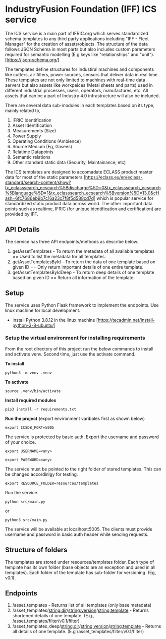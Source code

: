 # IndustryFusion Foundation (IFF) ICS service

The ICS service is a main part of IFRIC.org which serves standardized schema templates to any third party applications including "IFF - Fleet Manager" for the creation of assets/objects. The structure of the data follows JSON Schema in most parts but also includes custom parameters required for semantic modelling (E.g keys like "relationships" and "unit"). [https://json-schema.org/]

The templates define structures for industiral machines and components like cutters, air filters, power sources, sensors that deliver data in real time. These templates are not only limited to machines with real-time data servers but also assets like workpeices (Metal sheets and parts) used in different industrial processes, users, operators, manufactures, etc. All assets that can be a part of Industry 4.0 infrastructure will also be included.

There are several data sub-modules in each templates based on its type, mainly related to,
1. IFRIC Identification
2. Asset Identification
3. Measurements (Size)
4. Power Supply
5. Operating Conditions (Ambience)
6. Source Medium (Eg, Gasees) 
6. Relatime Datapoints
7. Semantic relations
8. Other standard static data (Security, Maintainance, etc)

The ICS templates are designed to accomadate ECLASS product master data for most of the static parameters [https://eclass.eu/en/eclass-standard/search-content/show?tx_eclasssearch_ecsearch%5Bdischarge%5D=0&tx_eclasssearch_ecsearch%5Blanguage%5D=1&tx_eclasssearch_ecsearch%5Bversion%5D=13.0&cHash=6fc7686eb9b7c16a23c7f8f5d588cd7d] which is popular service for standardized static product data across world. The other important data points such as realtime, IFRIC (for unique identification and certification) are provided by IFF.

## API Details

The service has three API endpoints/methods as describe below.

1. getAssetTemplates - To return the metadata of all available templates == Used to list the metadata for all templates.
2. getAssetTemplatesById - To return the data of one template based on given ID == Only return important details of one entire template.
3. getAssetTemplatesByIdDeep - To return deep details of one template based on given ID == Return all information of the template.

## Setup

The service uses Python Flask framework to implement the endpoints. Use linux machine for local development.

 - Install Python 3.8.12 in the linux machine [https://tecadmin.net/install-python-3-8-ubuntu/]

### Setup the virtual environment for installing requirements

From the root directory of this project run the below commands to install and activate venv. Second time, just use the activate command.

**To install**

`python3 -m venv .venv`


**To activate**

`source .venv/bin/activate`


**Install required modules**

`pip3 install -r requirements.txt`


**Run the project** (export environment varibales first as shown below)

`export ICSDB_PORT=5005`

The service is protected by basic auth. Export the username and password of your choice.

`export USERNAME=<any>`

`export PASSWORD=<any>`

The service must be pointed to the right folder of stored templates. This can be changed accordinlgy for testing.

`export RESOURCE_FOLDER=resources/templates`

Run the service.

`python src/main.py` 

or 

`python3 src/main.py`

The service will be available at localhost:5005. The clients must provide username and password in basic auth header while sending requests.


## Structure of folders

The templates are stored under resources/templates folder. Each type of template has its own folder (base objects are an exception and used in all templates). Each folder of the template has sub-folder for versioning. (Eg, v0.1).


## Endpoints

1. /asset_templates - Returns list of all templates (only base metadata)
2. /asset_templates/<string:dir>/<string:version>/<string:template>   - Returns shortened details of one template. (E.g., /asset_templates/filter/v0.1/filter)
3. /asset_templates_deep/<string:dir>/<string:version>/<string:template> - Returns all details of one template. (E.g /asset_templates/filter/v0.1/filter) 




